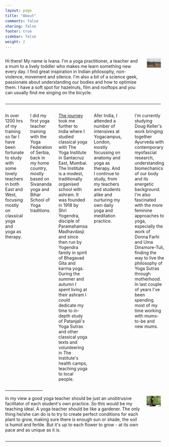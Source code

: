 ```yaml
---
layout: page
title: "About"
comments: false
sharing: false
footer: true
sidebar: false
weight: 2
---
```


<div class="columns">

<p>Hi there! My name is Ivana. I'm a yoga practitioner, a teacher and a mum to a lively toddler who makes me learn something new every day. I find great inspiration in Indian philosophy, non-violence, movement and silence. I'm also a bit of a science geek, passionate about understanding our bodies and how to optimise them. I have a soft spot for hazelnuts, film and rooftops and you can usually find me singing on the bicycle.</p>

<p class="centeredimage"><img src="../images/meditation_in_tall_grass.jpg" alt="Meditation in tall grass"></img></p>

</div>

___________________

<div class="columns">

<p>In over 1200 hrs of my training so far I have been fortunate to study with some lovely teachers in both East and West, focusing mostly on classical yoga and yoga as therapy.</p>

<p>I did my first yoga teacher training with the Yoga Federation of Serbia, back in my home country, mostly based on Sivananda yoga and Bihar School of Yoga traditions.</p> 

<p><a href="http://www.yogawithivana.com/thoughts/2012/02/18/my-yoga-story/">The journey</a> took me further to India where I studied classical yoga with The Yoga Institute in Santacruz East, Mumbai. The Institute is a modest, traditionally organised school with ashram. It was founded in 1918 by Shri Yogendra, disciple of Paramahamsa Madhavdasji and since then run by Yogendra family in spirit of Bhagavad Gita and karma yoga. During the summer and autumn I spent living at their ashram I could dedicate my time to in-depth study of Patanjali's Yoga Sutras and other classical yoga texts and volunteering in The Institute's health camps, teaching yoga to local people.</p>

<p>Afer India, I attended a number of intensives at Yogacampus, London, mostly focussing on anatomy and yoga as therapy. And I continue to study, from my teachers and students alike and nurturing my own daily yoga and meditation practice.</p> 

<p class="centeredimage"><img src="../images/teaching_in_india.jpg" alt="Teaching in India"></img></p>

<p>I'm currently studying Doug Keller's work bringing together Ayurveda with contemporary myofascial research, understanding biomechanics of our body and its energetic background. I'm also fascinated with the more feminine approaches to yoga, especially the work of Donna Farhi and Uma Dinsmore-Tuli, finding the way to live the philosophy of Yoga Sutras through motherhood. In last couple of years I've been spending most of my time working with mums-to-be and new mums.</p>
</div>
___________________

<div class="columns">

<p>In my view a good yoga teacher should be just an unobtrusive facilitator of each student's own practice. So this would be my teaching ideal. A yoga teacher should be like a gardener. The only thing he/she can do is to try to create perfect conditions for each plant to grow, making sure there is enough sun or shade, the soil is humid and fertile. But it's up to each flower to grow - at its own pace and as unique as it is.</p>

<p class="centeredimage"><img src="../images/Vajrasana.jpg" alt="Vajrasana"></img></p>

</div>

___________________

